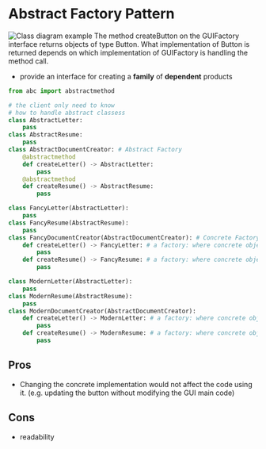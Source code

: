 # Abstract Factory Pattern

![Class diagram example The method createButton on the GUIFactory interface returns objects of type Button. What implementation of Button is returned depends on which implementation of GUIFactory is handling the method call.](https://upload.wikimedia.org/wikipedia/commons/thumb/a/a7/Abstract_factory.svg/1024px-Abstract_factory.svg.png)

- provide an interface for creating a **family** of **dependent** products

```python
from abc import abstractmethod

# the client only need to know
# how to handle abstract classess
class AbstractLetter:
  	pass
class AbstractResume:
  	pass
class AbstractDocumentCreator: # Abstract Factory
    @abstractmethod
    def createLetter() -> AbstractLetter:
      	pass
    @abstractmethod
    def createResume() -> AbstractResume:
      	pass

class FancyLetter(AbstractLetter):
  	pass
class FancyResume(AbstractResume):
  	pass
class FancyDocumentCreator(AbstractDocumentCreator): # Concrete Factory
  	def createLetter() -> FancyLetter: # a factory: where concrete objects are created
      	pass
    def createResume() -> FancyResume: # a factory: where concrete objects are created
      	pass

class ModernLetter(AbstractLetter):
  	pass
class ModernResume(AbstractResume):
  	pass
class ModernDocumentCreator(AbstractDocumentCreator):
  	def createLetter() -> ModernLetter: # a factory: where concrete objects are created
      	pass
    def createResume() -> ModernResume: # a factory: where concrete objects are created
      	pass
```



## Pros

- Changing the concrete implementation would not affect the code using it. (e.g. updating the button without modifying the GUI main code)

## Cons

- readability
